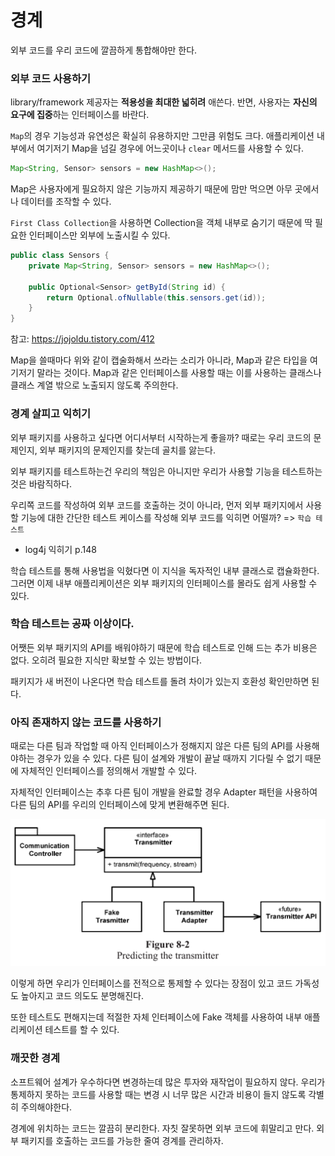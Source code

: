 # 경계

외부 코드를 우리 코드에 깔끔하게 통합해야만 한다.

### 외부 코드 사용하기

library/framework 제공자는 **적용성을 최대한 넓히려** 애쓴다.
반면, 사용자는 **자신의 요구에 집중**하는 인터페이스를 바란다.

`Map`의 경우 기능성과 유연성은 확실히 유용하지만 그만큼 위험도 크다.
애플리케이션 내부에서 여기저기 Map을 넘길 경우에 어느곳이나 `clear` 메서드를 사용할 수 있다.

```java
Map<String, Sensor> sensors = new HashMap<>();
```

Map은 사용자에게 필요하지 않은 기능까지 제공하기 때문에 맘만 먹으면 아무 곳에서나 데이터를 조작할 수 있다.

`First Class Collection`을 사용하면 Collection을 객체 내부로 숨기기 때문에 딱 필요한 인터페이스만 외부에 노출시킬 수 있다.

```java
public class Sensors {
    private Map<String, Sensor> sensors = new HashMap<>();

    public Optional<Sensor> getById(String id) {
        return Optional.ofNullable(this.sensors.get(id));
    }
}
```

참고: https://jojoldu.tistory.com/412

Map을 쓸때마다 위와 같이 캡술화해서 쓰라는 소리가 아니라,
Map과 같은 타입을 여기저기 말라는 것이다.
Map과 같은 인터페이스를 사용할 때는 이를 사용하는 클래스나 클래스 계열 밖으로 노출되지 않도록 주의한다.

### 경계 살피고 익히기

외부 패키지를 사용하고 싶다면 어디서부터 시작하는게 좋을까?
때로는 우리 코드의 문제인지, 외부 패키지의 문제인지를 찾는데 골치를 앓는다.

외부 패키지를 테스트하는건 우리의 책임은 아니지만 우리가 사용할 기능을 테스트하는 것은 바람직하다.

우리쪽 코드를 작성하여 외부 코드를 호출하는 것이 아니라, 먼저 외부 패키지에서 사용할 기능에 대한 간단한 테스트 케이스를 작성해 외부 코드를 익히면 어떨까? 
=> `학습 테스트`

- log4j 익히기
p.148

학습 테스트를 통해 사용법을 익혔다면 이 지식을 독자적인 내부 클래스로 캡슐화한다.
그러면 이제 내부 애플리케이션은 외부 패키지의 인터페이스를 몰라도 쉽게 사용할 수 있다.

### 학습 테스트는 공짜 이상이다.

어쨋든 외부 패키지의 API를 배워야하기 때문에 학습 테스트로 인해 드는 추가 비용은 없다.
오히려 필요한 지식만 확보할 수 있는 방법이다.

패키지가 새 버전이 나온다면 학습 테스트를 돌려 차이가 있는지 호환성 확인만하면 된다.

### 아직 존재하지 않는 코드를 사용하기

때로는 다른 팀과 작업할 때 아직 인터페이스가 정해지지 않은 다른 팀의 API를 사용해야하는 경우가 있을 수 있다.
다른 팀이 설계와 개발이 끝날 때까지 기다릴 수 없기 때문에 자체적인 인터페이스를 정의해서 개발할 수 있다.

자체적인 인터페이스는 추후 다른 팀이 개발을 완료할 경우 Adapter 패턴을 사용하여 다른 팀의 API를 우리의 인터페이스에 맞게 변환해주면 된다.

![](./images/08_01.png)

이렇게 하면 우리가 인터페이스를 전적으로 통제할 수 있다는 장점이 있고 코드 가독성도 높아지고 코드 의도도 분명해진다.

또한 테스트도 편해지는데 적절한 자체 인터페이스에 Fake 객체를 사용하여 내부 애플리케이션 테스트를 할 수 있다.

### 깨끗한 경계

소프트웨어 설계가 우수하다면 변경하는데 많은 투자와 재작업이 필요하지 않다.
우리가 통제하지 못하는 코드를 사용할 때는 변경 시 너무 많은 시간과 비용이 들지 않도록 각별히 주의해야한다.

경계에 위치하는 코드는 깔끔히 분리한다.
자칫 잘못하면 외부 코드에 휘말리고 만다.
외부 패키지를 호출하는 코드를 가능한 줄여 경계를 관리하자.